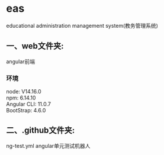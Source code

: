 # eas
educational administration management system(教务管理系统)
## 一、web文件夹:
angular前端
### 环境
node: V14.16.0 <br/>
npm: 6.14.10 <br/>
Angular CLI: 11.0.7 <br/>
BootStrap: 4.6.0
## 二、.github文件夹:
ng-test.yml    angular单元测试机器人
